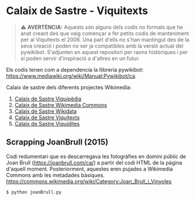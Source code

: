 # Calaix de Sastre - Viquitexts

> :warning: **AVERTÈNCIA:** Aquests són alguns dels codis no formals que he anat creant des que vaig començar a fer petits codis de manteniment per al Viquitexts el 2006. Una part d'ells no s'han mantingut des de la seva creació i poden no ser ja compatibles amb la versió actual del pywikibot. S'adjunten en aquest repositori per raons històriques i per si poden servir d'inspiració a d'altres en un futur.

Els codis tenen com a dependencia la llibreria pywikibot: https://www.mediawiki.org/wiki/Manual:Pywikibot/ca.

Calaix de sastre dels diferents projectes Wikimedia:
1. [Calaix de Sastre Viquipèdia](https://github.com/krls-ca/viquipedia-calaix-de-sastre)
2. [Calaix de Sastre Wikimedia Commons](https://github.com/krls-ca/viquipedia-calaix-de-sastre)
3. [Calaix de Sastre Wikidata](https://github.com/krls-ca/viquipedia-calaix-de-sastre)
4. [Calaix de Sastre Viquitexts](https://github.com/krls-ca/viquipedia-calaix-de-sastre)
5. [Calaix de Sastre Viquidites](https://github.com/krls-ca/viquipedia-calaix-de-sastre)

## Scrapping JoanBrull (2015)

Codi redumentari que es descarregava les fotogràfies en domini públic de Joan Brull (https://joanbrull.com/ca/) a partir del codi HTML de la pàgina d'aquell moment. Posteriorment, aquestes eren pujades a Wikimedia Commons amb les metadades bàsiques. https://commons.wikimedia.org/wiki/Category:Joan_Brull_i_Vinyoles

```sh
$ python joanBrull.py
```